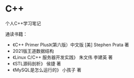 # C++
个人C++学习笔记

通读书籍：
- 《C++ Primer Plus》(第六版）中文版 [美] Stephen Prata 著
- 2021版王道数据结构
- 《Linux C/C++ 服务器开发实践》 朱文伟 李建英 著
- 《STL源码剖析》 侯捷 著
- 《MySQL是怎么运行的》 小孩子 著
